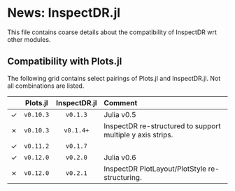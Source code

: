 # News: InspectDR.jl

This file contains coarse details about the compatibility of InspectDR wrt other modules.

## Compatibility with Plots.jl

The following grid contains select pairings of Plots.jl and InspectDR.jl.  Not all combinations are listed.

|         | Plots.jl | InspectDR.jl | Comment |
| :-----: | :------: | :----------: | :------ |
| &check; | `v0.10.3` | `v0.1.3` | Julia v0.5 |
| &cross; | `v0.10.3` | `v0.1.4+` | InspectDR re-structured to support multiple y axis strips. |
| &check; | `v0.11.2` | `v0.1.7` |  |
| &check; | `v0.12.0` | `v0.2.0` | Julia v0.6 |
| &cross; | `v0.12.0` | `v0.2.1` | InspectDR PlotLayout/PlotStyle re-structuring. |

